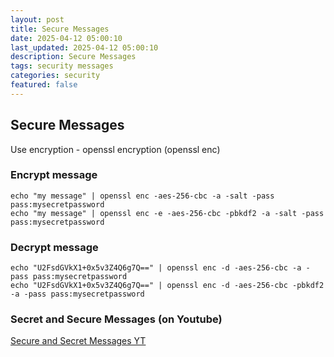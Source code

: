 ```yaml
---
layout: post
title: Secure Messages
date: 2025-04-12 05:00:10
last_updated: 2025-04-12 05:00:10
description: Secure Messages
tags: security messages
categories: security
featured: false
---
```


## Secure Messages

Use encryption - openssl encryption (openssl enc)

### Encrypt message

```
echo "my message" | openssl enc -aes-256-cbc -a -salt -pass pass:mysecretpassword
echo "my message" | openssl enc -e -aes-256-cbc -pbkdf2 -a -salt -pass pass:mysecretpassword

```

### Decrypt message

```
echo "U2FsdGVkX1+0x5v3Z4Q6g7Q==" | openssl enc -d -aes-256-cbc -a -pass pass:mysecretpassword
echo "U2FsdGVkX1+0x5v3Z4Q6g7Q==" | openssl enc -d -aes-256-cbc -pbkdf2 -a -pass pass:mysecretpassword
```

### Secret and Secure Messages (on Youtube)

[Secure and Secret Messages YT]: https://www.youtube.com/watch?v=ADpJUY19-eQ "https://www.youtube.com/watch?v=ADpJUY19-eQ"

[Secure and Secret Messages YT]
